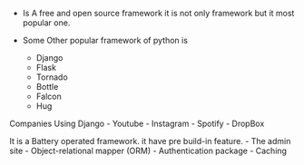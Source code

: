 
- Is A free and open source framework it is not only framework but it most popular one.

- Some Other popular framework of python is
	- Django
	- Flask
	- Tornado
	- Bottle
	- Falcon
	- Hug

Companies Using Django
	- Youtube
	- Instagram
	- Spotify
	- DropBox


It is a Battery operated framework. it have pre build-in feature.
	- The admin site
	- Object-relational mapper (ORM)
	- Authentication package
	- Caching

